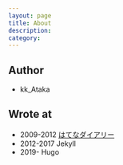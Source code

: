 ```yaml
---
layout: page
title: About
description: 
category: 
---
```


## Author

- kk_Ataka

## Wrote at

- 2009-2012 [はてなダイアリー](http://d.hatena.ne.jp/kk_Ataka/)
- 2012-2017 Jekyll
- 2019- Hugo
